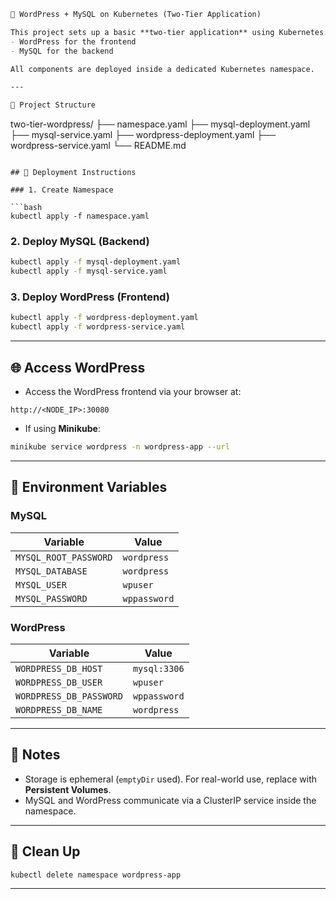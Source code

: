 ```markdown
🐳 WordPress + MySQL on Kubernetes (Two-Tier Application)

This project sets up a basic **two-tier application** using Kubernetes:
- WordPress for the frontend
- MySQL for the backend

All components are deployed inside a dedicated Kubernetes namespace.

---

📁 Project Structure

```

two-tier-wordpress/
├── namespace.yaml
├── mysql-deployment.yaml
├── mysql-service.yaml
├── wordpress-deployment.yaml
├── wordpress-service.yaml
└── README.md

````

## 🚀 Deployment Instructions

### 1. Create Namespace

```bash
kubectl apply -f namespace.yaml
````

### 2. Deploy MySQL (Backend)

```bash
kubectl apply -f mysql-deployment.yaml
kubectl apply -f mysql-service.yaml
```

### 3. Deploy WordPress (Frontend)

```bash
kubectl apply -f wordpress-deployment.yaml
kubectl apply -f wordpress-service.yaml
```

---

## 🌐 Access WordPress

* Access the WordPress frontend via your browser at:

```
http://<NODE_IP>:30080
```

* If using **Minikube**:

```bash
minikube service wordpress -n wordpress-app --url
```

---

## 🔐 Environment Variables

### MySQL

| Variable              | Value        |
| --------------------- | ------------ |
| `MYSQL_ROOT_PASSWORD` | `wordpress`  |
| `MYSQL_DATABASE`      | `wordpress`  |
| `MYSQL_USER`          | `wpuser`     |
| `MYSQL_PASSWORD`      | `wppassword` |

### WordPress

| Variable                | Value        |
| ----------------------- | ------------ |
| `WORDPRESS_DB_HOST`     | `mysql:3306` |
| `WORDPRESS_DB_USER`     | `wpuser`     |
| `WORDPRESS_DB_PASSWORD` | `wppassword` |
| `WORDPRESS_DB_NAME`     | `wordpress`  |

---

## 📌 Notes

* Storage is ephemeral (`emptyDir` used). For real-world use, replace with **Persistent Volumes**.
* MySQL and WordPress communicate via a ClusterIP service inside the namespace.

---

## 🧹 Clean Up

```bash
kubectl delete namespace wordpress-app
```

---
